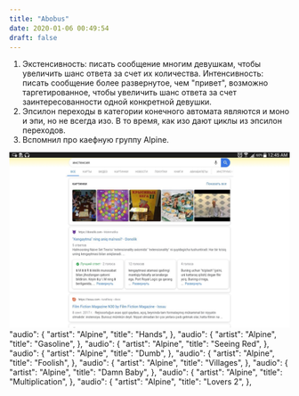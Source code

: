 ```yaml
---
title: "Abobus"
date: 2020-01-06 00:49:54
draft: false
---
```


1. Экстенсивность: писать сообщение многим девушкам, чтобы увеличить шанс ответа за счет их количества.
Интенсивность: писать сообщение более развернутое, чем "привет", возможно таргетированное, чтобы увеличить шанс ответа за счет заинтересованности одной конкретной девушки.
2. Эпсилон переходы в категории конечного автомата являются и моно и эпи, но не всегда изо. В то время, как изо дают циклы из эпсилон переходов.
3.  Вспомнил про каефную группу Alpine.

![](/img/vk/lRXMRMnPtus.jpg)
      "audio": {
        "artist": "Alpine",
        "title": "Hands",
      },
      "audio": {
        "artist": "Alpine",
        "title": "Gasoline",
      },
      "audio": {
        "artist": "Alpine",
        "title": "Seeing Red",
      },
      "audio": {
        "artist": "Alpine",
        "title": "Dumb",
      },
      "audio": {
        "artist": "Alpine",
        "title": "Foolish",
      },
      "audio": {
        "artist": "Alpine",
        "title": "Villages",
      },
      "audio": {
        "artist": "Alpine",
        "title": "Damn Baby",
      },
      "audio": {
        "artist": "Alpine",
        "title": "Multiplication",
      },
      "audio": {
        "artist": "Alpine",
        "title": "Lovers 2",
      },
      